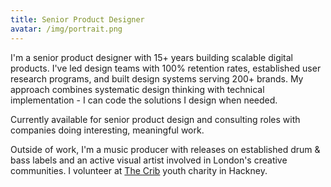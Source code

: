 ```yaml
---
title: Senior Product Designer
avatar: /img/portrait.png
---
```

I'm a senior product designer with 15+ years building scalable digital products. I've led design teams with 100% retention rates, established user research programs, and built design systems serving 200+ brands. My approach combines systematic design thinking with technical implementation - I can code the solutions I design when needed.

Currently available for senior product design and consulting roles with companies doing interesting, meaningful work.

Outside of work, I'm a music producer with releases on established drum & bass labels and an active visual artist involved in London's creative communities. I volunteer at [The Crib](https://thecrib.org.uk/) youth charity in Hackney.